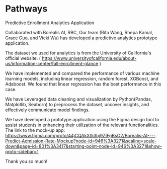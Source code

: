 # Pathways
Predictive Enrollment Analytics Application

Collaborated with Borealis AI, RBC, Our team (Rita Wang, Rhepa Kamal, Grace Guo, and Vicki Wu) has developed a predictive analytics prototype application.  

The dataset we used for analytics is from the University of California's official website. ( https://www.universityofcalifornia.edu/about-us/information-center/fall-enrollment-glance )

We have implemented and compared the performance of various machine learning models, including linear regression, random forest, XGBoost, and Adaboost. We found that linear regression has the best performance in this case.

We have Leveraged data cleaning and visualization by Python(Pandas, Matplotlib, Seaborn) to preprocess the dataset, uncover insights, and effectively communicate model findings.

We have developed a prototype application using the Figma design tool to assist students in enhancing their utilization of the relevant functionalities. The link to the mock-up app: https://www.figma.com/proto/44jCQAkXI53bj9ZIFgBsO2/Borealis-AI----Predict-Admission-Rate-Mockup?node-id=946%3A3271&scaling=scale-down&page-id=801%3A3417&starting-point-node-id=946%3A3271&show-proto-sidebar=1

Thank you so much!
